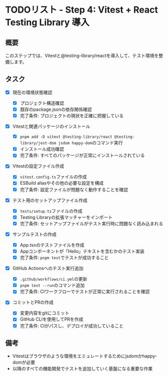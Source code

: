# TODOリスト - Step 4: Vitest + React Testing Library 導入

## 概要

このステップでは、Vitestと@testing-library/reactを導入して、テスト環境を整備します。

## タスク

- [x] 現在の環境状態確認
  - [x] プロジェクト構造確認
  - [x] 既存のpackage.jsonの依存関係確認
  - [x] 完了条件: プロジェクトの現状を正確に把握している
- [x] Vitestと関連パッケージのインストール

  - [x] `pnpm add -D vitest @testing-library/react @testing-library/jest-dom jsdom happy-dom`のコマンド実行
  - [x] インストール成功確認
  - [x] 完了条件: すべてのパッケージが正常にインストールされている

- [x] Vitestの設定ファイル作成

  - [x] `vitest.config.ts`ファイルの作成
  - [x] ESBuild aliasやその他の必要な設定を構成
  - [x] 完了条件: 設定ファイルが問題なく動作することを確認

- [x] テスト用のセットアップファイル作成

  - [x] `tests/setup.ts`ファイルの作成
  - [x] Testing Libraryの拡張マッチャーをインポート
  - [x] 完了条件: セットアップファイルがテスト実行時に問題なく読み込まれる

- [x] サンプルテストの作成

  - [x] App.tsxのテストファイルを作成
  - [x] Appコンポーネントが「Hello」テキストを含むかのテスト実装
  - [x] 完了条件: `pnpm test`でテストが成功すること

- [x] GitHub Actionsへのテスト実行追加

  - [x] `.github/workflows/ci.yml`の更新
  - [x] `pnpm test --run`のコマンド追加
  - [x] 完了条件: CIワークフローでテストが正常に実行されることを確認

- [x] コミットとPRの作成
  - [x] 変更内容をgitにコミット
  - [x] GitHub CLIを使用してPRを作成
  - [x] 完了条件: CIがパスし、デプロイが成功していること

## 備考

- Vitestはブラウザのような環境をエミュレートするためにjsdomかhappy-domが必要
- 以降のすべての機能開発でテストを追加していく基盤になる重要な作業

